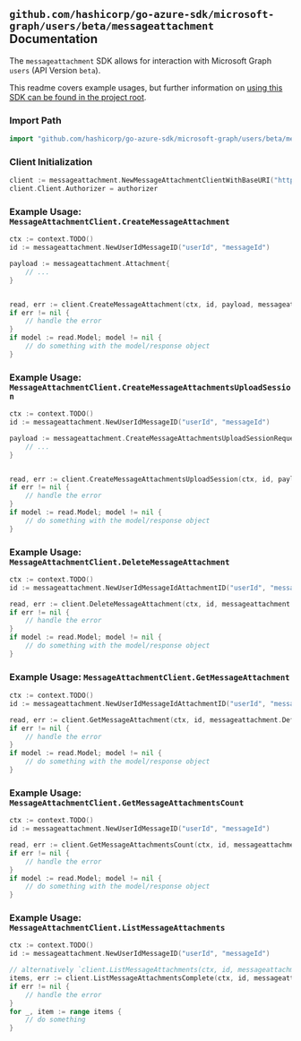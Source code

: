 
## `github.com/hashicorp/go-azure-sdk/microsoft-graph/users/beta/messageattachment` Documentation

The `messageattachment` SDK allows for interaction with Microsoft Graph `users` (API Version `beta`).

This readme covers example usages, but further information on [using this SDK can be found in the project root](https://github.com/hashicorp/go-azure-sdk/tree/main/docs).

### Import Path

```go
import "github.com/hashicorp/go-azure-sdk/microsoft-graph/users/beta/messageattachment"
```


### Client Initialization

```go
client := messageattachment.NewMessageAttachmentClientWithBaseURI("https://graph.microsoft.com")
client.Client.Authorizer = authorizer
```


### Example Usage: `MessageAttachmentClient.CreateMessageAttachment`

```go
ctx := context.TODO()
id := messageattachment.NewUserIdMessageID("userId", "messageId")

payload := messageattachment.Attachment{
	// ...
}


read, err := client.CreateMessageAttachment(ctx, id, payload, messageattachment.DefaultCreateMessageAttachmentOperationOptions())
if err != nil {
	// handle the error
}
if model := read.Model; model != nil {
	// do something with the model/response object
}
```


### Example Usage: `MessageAttachmentClient.CreateMessageAttachmentsUploadSession`

```go
ctx := context.TODO()
id := messageattachment.NewUserIdMessageID("userId", "messageId")

payload := messageattachment.CreateMessageAttachmentsUploadSessionRequest{
	// ...
}


read, err := client.CreateMessageAttachmentsUploadSession(ctx, id, payload, messageattachment.DefaultCreateMessageAttachmentsUploadSessionOperationOptions())
if err != nil {
	// handle the error
}
if model := read.Model; model != nil {
	// do something with the model/response object
}
```


### Example Usage: `MessageAttachmentClient.DeleteMessageAttachment`

```go
ctx := context.TODO()
id := messageattachment.NewUserIdMessageIdAttachmentID("userId", "messageId", "attachmentId")

read, err := client.DeleteMessageAttachment(ctx, id, messageattachment.DefaultDeleteMessageAttachmentOperationOptions())
if err != nil {
	// handle the error
}
if model := read.Model; model != nil {
	// do something with the model/response object
}
```


### Example Usage: `MessageAttachmentClient.GetMessageAttachment`

```go
ctx := context.TODO()
id := messageattachment.NewUserIdMessageIdAttachmentID("userId", "messageId", "attachmentId")

read, err := client.GetMessageAttachment(ctx, id, messageattachment.DefaultGetMessageAttachmentOperationOptions())
if err != nil {
	// handle the error
}
if model := read.Model; model != nil {
	// do something with the model/response object
}
```


### Example Usage: `MessageAttachmentClient.GetMessageAttachmentsCount`

```go
ctx := context.TODO()
id := messageattachment.NewUserIdMessageID("userId", "messageId")

read, err := client.GetMessageAttachmentsCount(ctx, id, messageattachment.DefaultGetMessageAttachmentsCountOperationOptions())
if err != nil {
	// handle the error
}
if model := read.Model; model != nil {
	// do something with the model/response object
}
```


### Example Usage: `MessageAttachmentClient.ListMessageAttachments`

```go
ctx := context.TODO()
id := messageattachment.NewUserIdMessageID("userId", "messageId")

// alternatively `client.ListMessageAttachments(ctx, id, messageattachment.DefaultListMessageAttachmentsOperationOptions())` can be used to do batched pagination
items, err := client.ListMessageAttachmentsComplete(ctx, id, messageattachment.DefaultListMessageAttachmentsOperationOptions())
if err != nil {
	// handle the error
}
for _, item := range items {
	// do something
}
```
